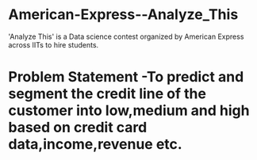 # American-Express--Analyze_This
'Analyze This' is a Data science contest organized by American Express across IITs to hire students. 

# Problem Statement -To predict and segment the credit line of the customer into low,medium and high based on credit card data,income,revenue etc.
